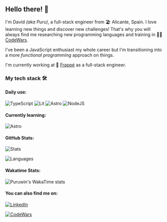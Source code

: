 ## Hello there! 👋

I'm David *(aka Puru)*, a full-stack engineer from 🏖 Alicante, Spain. 
I love learning new things and discover new challenges! That's why you will always find me researching new programming languages and training in 🐱‍👤[CodeWars](https://www.codewars.com/users/puruwin).

I've been a JavaScript enthusiast my whole career but I'm transitioning into a more *functional programming* approach on things.

I'm currently working at 🍧 [Frappé](https://github.com/cambur-frappe) as a full-stack engineer.


### My tech stack 🛠
#### Daily use:
![TypeScript](https://img.shields.io/badge/TYPESCRIPT-2F74C0?style=for-the-badge&logo=typescript&logoColor=white)
![Lit](https://img.shields.io/badge/LIT-324FFF?style=for-the-badge&logo=lit&logoColor=white)
![Astro](https://img.shields.io/badge/ASTRO-BC52EE?style=for-the-badge&logo=astro&logoColor=white)
![NodeJS](https://img.shields.io/badge/NODEJS-339933?style=for-the-badge&logo=node.js&logoColor=white)

#### Currently learning:
![Astro](https://img.shields.io/badge/ASTRO-BC52EE?style=for-the-badge&logo=astro&logoColor=white)

#### GitHub Stats:
![Stats](https://github-readme-stats.vercel.app/api?username=puruwin&show_icons=true&theme=synthwave&hide=stars,issues,contribs)

![Languages](https://github-readme-stats.vercel.app/api/top-langs?username=puruwin&layout=donut&theme=synthwave&hide=html,handlebars,css)

#### Wakatime Stats:
![Puruwin's WakaTime stats](https://github-readme-stats.vercel.app/api/wakatime?username=puruwin&theme=synthwave)

#### You can also find me on:
[![LinkedIn](https://img.shields.io/badge/LINKEDIN-0077B5?style=for-the-badge&logo=linkedin&logoColor=white)](https://www.linkedin.com/in/davidperez8619/)

[![CodeWars](https://www.codewars.com/users/puruwin/badges/small)](https://www.codewars.com/users/puruwin)

<!--
  TO-DO: Resume landing page
-->
